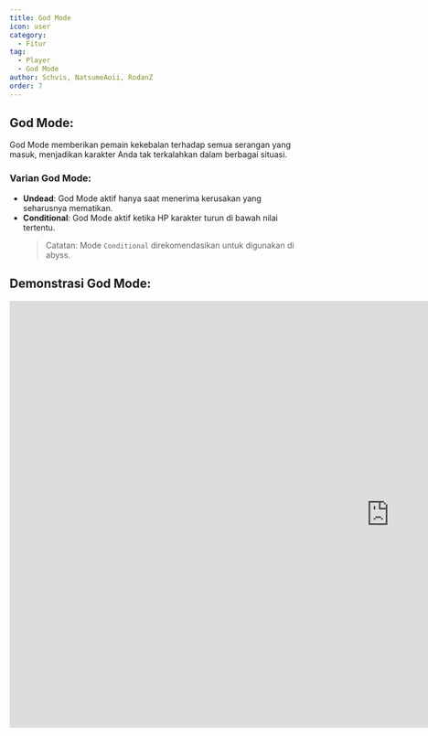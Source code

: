 ```yaml
---
title: God Mode
icon: user
category:
  - Fitur
tag:
  - Player
  - God Mode
author: Schvis, NatsumeAoii, RodanZ
order: 7
---
```


## God Mode:

God Mode memberikan pemain kekebalan terhadap semua serangan yang masuk, menjadikan karakter Anda tak terkalahkan dalam berbagai situasi.

### Varian God Mode:
- **Undead**: God Mode aktif hanya saat menerima kerusakan yang seharusnya mematikan.
- **Conditional**: God Mode aktif ketika HP karakter turun di bawah nilai tertentu.
  > Catatan: Mode `Conditional` direkomendasikan untuk digunakan di abyss.

## Demonstrasi God Mode:

<div class="iframe-container"><iframe width="1328" height="747" src="https://www.youtube.com/embed/42utUUYNHRE?list=PL5eI1Tb64p56g27qfYk7VuFTz4FK6YrKa" title="Korepi - God Mode" frameborder="0" allow="accelerometer; autoplay; clipboard-write; encrypted-media; gyroscope; picture-in-picture; web-share" referrerpolicy="strict-origin-when-cross-origin" allowfullscreen></iframe></div>